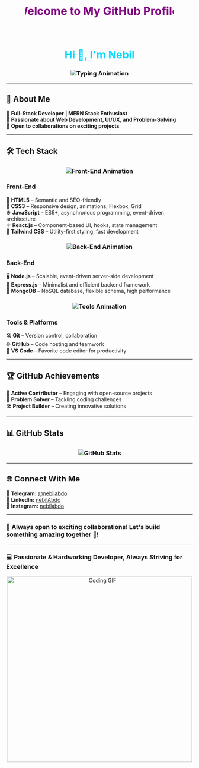 
<h3 align="center">
  <svg width="400" height="100">
    <text x="50%" y="50%" font-size="30" text-anchor="middle" fill="purple">
      <animate attributeName="y" values="50%;40%;50%" dur="1s" keyTimes="0;0.5;1" repeatCount="indefinite" />
      Welcome to My GitHub Profile!
    </text>
  </svg>
</h3>

<h1 align="center" style="color: #00D9FF;">Hi 👋, I'm Nebil</h1>  

<h3 align="center">
  <img src="https://readme-typing-svg.herokuapp.com?font=Fira+Code&duration=2500&pause=1000&color=00D9FF&center=true&vCenter=true&width=550&height=50&lines=Hi+I'm+Nebil,+a+passionate+programmer;I+love+learning+and+building+New+things;MERN+Stack+Developer+in+progress;Always+happy+to+work+with+others;Let's+create+something+amazing+together!;Front-end+lover,+Back-end+explorer;Code.+Learn.+Repeat" alt="Typing Animation">
</h3>

---

## 🌟 About Me  
🔹 **Full-Stack Developer | MERN Stack Enthusiast**  
🎨 **Passionate about Web Development, UI/UX, and Problem-Solving**  
🤝 **Open to collaborations on exciting projects**  

---

## 🛠️ Tech Stack  

<h3 align="center">
  <img src="https://readme-typing-svg.herokuapp.com?font=Fira+Code&duration=2000&pause=1000&color=F7C936&center=true&vCenter=true&width=500&height=50&lines=Front-End;HTML5+%7C+CSS3+%7C+JavaScript;React.js+%7C+Tailwind+CSS" alt="Front-End Animation">
</h3>

### **Front-End**  
🧱 **HTML5** – Semantic and SEO-friendly  
🎨 **CSS3** – Responsive design, animations, Flexbox, Grid  
⚙️ **JavaScript** – ES6+, asynchronous programming, event-driven architecture  
⚛️ **React.js** – Component-based UI, hooks, state management  
🚀 **Tailwind CSS** – Utility-first styling, fast development  

<h3 align="center">
  <img src="https://readme-typing-svg.herokuapp.com?font=Fira+Code&duration=2000&pause=1000&color=FF5733&center=true&vCenter=true&width=500&height=50&lines=Back-End;Node.js+%7C+Express.js+%7C+MongoDB" alt="Back-End Animation">
</h3>

### **Back-End**  
🖥️ **Node.js** – Scalable, event-driven server-side development  
🚏     **Express.js** – Minimalist and efficient backend framework  
🍃 **MongoDB** – NoSQL database, flexible schema, high performance  

<h3 align="center">
  <img src="https://readme-typing-svg.herokuapp.com?font=Fira+Code&duration=2000&pause=1000&color=28F7A3&center=true&vCenter=true&width=500&height=50&lines=Tools+%26+Platforms;Git+%7C+GitHub+%7C+VS+Code" alt="Tools Animation">
</h3>

### **Tools & Platforms**  
🛠 **Git** – Version control, collaboration  
🌐 **GitHub** – Code hosting and teamwork  
📝 **VS Code** – Favorite code editor for productivity  

---

## 🏆 GitHub Achievements  



🚀 **Active Contributor** – Engaging with open-source projects  
🧠 **Problem Solver** – Tackling coding challenges  
🛠️ **Project Builder** – Creating innovative solutions

---

## 📊 GitHub Stats  


  <h3 align="center">
  <img src="https://github-readme-stats.vercel.app/api?username=nebilabdo&show_icons=true&theme=radical&count_private=true&include_all_commits=true" alt="GitHub Stats" />

</h3>


---

## 🌐 Connect With Me  
💬 **Telegram:**  [ @nebilabdo](https://t.me/nebil_abdo)  
🔗 **LinkedIn:**  [nebilAbdo](https://www.linkedin.com/in/nebilabdo)  
📸 **Instagram:** [nebilabdo](https://www.instagram.com/nobleabdo)

---

### 🚀 Always open to exciting collaborations! Let's build something amazing together 🤝!  

---

### 💻 Passionate & Hardworking Developer, Always Striving for Excellence  

<p align="center">
  <img src="https://media.giphy.com/media/qgQUggAC3Pfv687qPC/giphy.gif" width="500" alt="Coding GIF">
</p>

